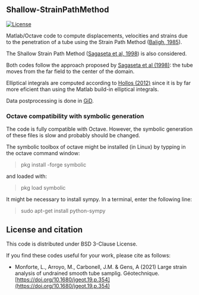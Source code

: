  ## Shallow-StrainPathMethod
 [![License][license-image]][license]
 
 [license-image]: https://img.shields.io/badge/license-BSD-green.svg?style=flat
[license]: https://github.com/lluis-mv/Shallow-StrainPathMethod/blob/master/LICENSE
 
Matlab/Octave code to compute displacements, velocities and strains due to the penetration of a tube using the Strain Path Method ([Baligh, 1985](http://doi.org/10.1061/(ASCE)0733-9410(1985)111:9(1108))).

The Shallow Strain Path Method ([Sagaseta et al, 1998](http://doi.org/10.1002/(SICI)1096-9853(199710)21:10<687::AID-NAG897>3.0.CO;2-3)) is also considered.

Both codes follow the approach proposed by [Sagaseta et al (1998)](http://doi.org/10.1002/(SICI)1096-9853(199710)21:10<687::AID-NAG897>3.0.CO;2-3): the tube moves from the far field to the center of the domain.

Elliptical integrals are computed according to [Hollos (2012)](http://www.exstrom.com/math/elliptic/ellipint.html) since it is by far more eficient than using the Matlab build-in elliptical integrals.

Data postprocessing is done in [GiD](http://www.gidhome.com/).



### Octave compatibility with symbolic generation

The code is fully compatible with Octave. However, the symbolic generation of these files is slow and probably should be changed. 

The symbolic toolbox of octave might be installed (in Linux) by typping in the octave command window:

> pkg install -forge symbolic

and loaded with:
   
> pkg load symbolic

It might be necessary to install sympy. In a terminal, enter the following line:

> sudo apt-get install python-sympy

## License and citation

This code is distributed under BSD 3-Clause License. 


If you find these codes useful for your work, please cite as follows:
- Monforte, L., Arroyo, M., Carbonell, J.M. & Gens, A (2021) Large strain analysis of undrained smooth tube samplig. Géotechnique. [https://doi.org/10.1680/jgeot.19.p.354](https://doi.org/10.1680/jgeot.19.p.354)
